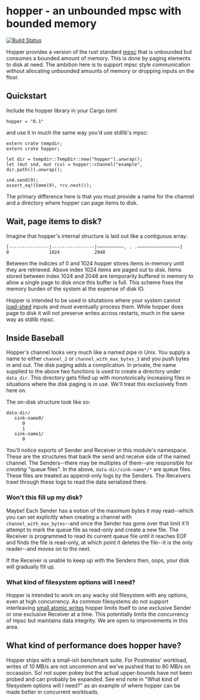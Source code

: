 # hopper - an unbounded mpsc with bounded memory

[![Build Status](https://travis-ci.org/postmates/hopper.svg?branch=master)](https://travis-ci.org/postmates/hopper)

Hopper provides a version of the rust
standard [mpsc](https://doc.rust-lang.org/std/sync/mpsc/) that is unbounded but
consumes a bounded amount of memory. This is done by paging elements to disk at
need. The ambition here is to support mpsc style communication without
allocating unbounded amounts of memory or dropping inputs on the floor.

## Quickstart 

Include the hopper library in your Cargo.toml

`hopper = "0.1"` 

and use it in much the same way you'd use stdlib's mpsc:

```
extern crate tempdir;
extern crate hopper;

let dir = tempdir::TempDir::new("hopper").unwrap();
let (mut snd, mut rcv) = hopper::channel("example", dir.path()).unwrap();

snd.send(9);
assert_eq!(Some(9), rcv.next());
```

The primary difference here is that you must provide a name for the channel and
a directory where hopper can page items to disk. 

## Wait, page items to disk?

Imagine that hopper's internal structure is laid out like a contiguous array:

```
[---------------|----------------|~~~~~~~~~~. . .~~~~~~~~~~~~~~~~]
0               1024             2048
```

Between the indicies of 0 and 1024 hopper stores items in-memory until they are
retrieved. Above index 1024 items are paged out to disk. Items stored between
index 1024 and 2048 are temporarily buffered in memory to allow a single page to
disk once this buffer is full. This scheme fixes the memory burden of the system
at the expense of disk IO.
    
Hopper is intended to be used in situtations where your system
cannot [load-shed](http://ferd.ca/queues-don-t-fix-overload.html) inputs and
_must_ eventually process them. While hopper does page to disk it will not
preserve writes across restarts, much in the same way as stdlib mpsc.
    
## Inside Baseball

Hopper's channel looks very much like a named pipe in Unix. You supply a
name to either `channel_2` or `channel_with_max_bytes_3` and you push bytes
in and out. The disk paging adds a complication. In private, the name
supplied to the above two functions is used to create a directory under
`data_dir`. This directory gets filled up with monotonically increasing
files in situations where the disk paging is in use. We'll treat this
exclusively from here on.
    
The on-disk structure look like so:
    
```text
data-dir/
   sink-name0/
      0
      1
   sink-name1/
      0
```

You'll notice exports of Sender and Receiver in this module's
namespace. These are the structures that back the send and receive side of
the named channel. The Senders--there may be multiples of them--are
responsible for _creating_ "queue files". In the above,
`data-dir/sink-name*/*` are queue files. These files are treated as
append-only logs by the Senders. The Receivers trawl through these logs to
read the data serialized there.
    
### Won't this fill up my disk?

Maybe! Each Sender has a notion of the maximum bytes it may read--which you
can set explicitly when creating a channel with
`channel_with_max_bytes`--and once the Sender has gone over that limit it'll
attempt to mark the queue file as read-only and create a new file. The
Receiver is programmed to read its current queue file until it reaches EOF
and finds the file is read-only, at which point it deletes the file--it is
the only reader--and moves on to the next.
    
If the Receiver is unable to keep up with the Senders then, oops, your disk will
gradually fill up.

### What kind of filesystem options will I need?

Hopper is intended to work on any wacky old filesystem with any options,
even at high concurrency. As common filesystems do not support interleaving
[small atomic
    writes](https://stackoverflow.com/questions/32851672/is-overwriting-a-small-file-atomic-on-ext4)
hopper limits itself to one exclusive Sender or one exclusive Receiver at a
time. This potentially limits the concurrency of mpsc but maintains data
integrity. We are open to improvements in this area.

## What kind of performance does hopper have? 

Hopper ships with a small-ish benchmark suite. For Postmates' workload, writes
of 10 MB/s are not uncommon and we've pushed that to 80 MB/s on occassion. So!
not super pokey but the actual upper-bounds have not been probed and can
probably be expanded. See end note in "What kind of filesystem options will I
need?" as an example of where hopper can be made better in concurrent workloads.

